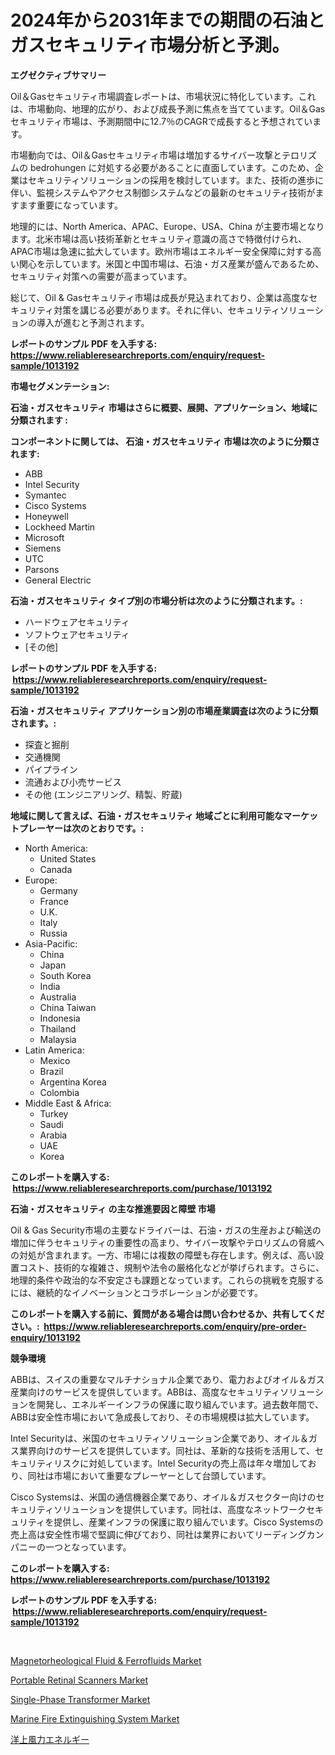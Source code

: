 <p><h1>2024年から2031年までの期間の石油とガスセキュリティ市場分析と予測。</h1></p><p><strong>エグゼクティブサマリー</strong></p>
<p><p>Oil＆Gasセキュリティ市場調査レポートは、市場状況に特化しています。これは、市場動向、地理的広がり、および成長予測に焦点を当てています。Oil＆Gasセキュリティ市場は、予測期間中に12.7％のCAGRで成長すると予想されています。</p><p>市場動向では、Oil＆Gasセキュリティ市場は増加するサイバー攻撃とテロリズムの bedrohungen に対処する必要があることに直面しています。このため、企業はセキュリティソリューションの採用を検討しています。また、技術の進歩に伴い、監視システムやアクセス制御システムなどの最新のセキュリティ技術がますます重要になっています。</p><p>地理的には、North America、APAC、Europe、USA、China が主要市場となります。北米市場は高い技術革新とセキュリティ意識の高さで特徴付けられ、APAC市場は急速に拡大しています。欧州市場はエネルギー安全保障に対する高い関心を示しています。米国と中国市場は、石油・ガス産業が盛んであるため、セキュリティ対策への需要が高まっています。</p><p>総じて、Oil & Gasセキュリティ市場は成長が見込まれており、企業は高度なセキュリティ対策を講じる必要があります。それに伴い、セキュリティソリューションの導入が進むと予測されます。</p></p>
<p><strong>レポートのサンプル PDF を入手する: <a href="https://www.reliableresearchreports.com/enquiry/request-sample/1013192">https://www.reliableresearchreports.com/enquiry/request-sample/1013192</a></strong></p>
<p><strong>市場セグメンテーション:</strong></p>
<p><strong> 石油・ガスセキュリティ 市場はさらに概要、展開、アプリケーション、地域に分類されます :</strong></p>
<p><strong>コンポーネントに関しては、 石油・ガスセキュリティ 市場は次のように分類されます: &nbsp;</strong></p>
<p><ul><li>ABB</li><li>Intel Security</li><li>Symantec</li><li>Cisco Systems</li><li>Honeywell</li><li>Lockheed Martin</li><li>Microsoft</li><li>Siemens</li><li>​​UTC</li><li>Parsons</li><li>General Electric</li></ul></p>
<p><strong> 石油・ガスセキュリティ タイプ別の市場分析は次のように分類されます。:</strong></p>
<p><ul><li>ハードウェアセキュリティ</li><li>ソフトウェアセキュリティ</li><li>[その他]</li></ul></p>
<p><strong>レポートのサンプル PDF を入手する: &nbsp;<a href="https://www.reliableresearchreports.com/enquiry/request-sample/1013192">https://www.reliableresearchreports.com/enquiry/request-sample/1013192</a></strong></p>
<p><strong> 石油・ガスセキュリティ アプリケーション別の市場産業調査は次のように分類されます。:</strong></p>
<p><ul><li>探査と掘削</li><li>交通機関</li><li>パイプライン</li><li>流通および小売サービス</li><li>その他 (エンジニアリング、精製、貯蔵)</li></ul></p>
<p><strong>地域に関して言えば、石油・ガスセキュリティ 地域ごとに利用可能なマーケットプレーヤーは次のとおりです。:</strong></p>
<p><ul>
    <li>
        North America:
        <ul>
            <li>United States</li>
            <li>Canada</li>
        </ul>
    </li>
    <li>
        Europe:
        <ul>
            <li>Germany</li>
            <li>France</li>
            <li>U.K.</li>
            <li>Italy</li>
            <li>Russia</li>
        </ul>
    </li>
    <li>
        Asia-Pacific:
        <ul>
            <li>China</li>
            <li>Japan</li>
            <li>South Korea</li>
            <li>India</li>
            <li>Australia</li>
            <li>China Taiwan</li>
            <li>Indonesia</li>
            <li>Thailand</li>
            <li>Malaysia</li>
        </ul>
    </li>
    <li>
        Latin America:
        <ul>
            <li>Mexico</li>
            <li>Brazil</li>
            <li>Argentina Korea</li>
            <li>Colombia</li>
        </ul>
    </li>
    <li>
        Middle East & Africa:
        <ul>
            <li>Turkey</li>
            <li>Saudi</li>
            <li>Arabia</li>
            <li>UAE</li>
            <li>Korea</li>
        </ul>
    </li>
    </ul></p>
<p><strong>このレポートを購入する: &nbsp;<a href="https://www.reliableresearchreports.com/purchase/1013192">https://www.reliableresearchreports.com/purchase/1013192</a></strong></p>
<p><strong>石油・ガスセキュリティ の主な推進要因と障壁 市場</strong></p>
<p><p>Oil & Gas Security市場の主要なドライバーは、石油・ガスの生産および輸送の増加に伴うセキュリティの重要性の高まり、サイバー攻撃やテロリズムの脅威への対処が含まれます。一方、市場には複数の障壁も存在します。例えば、高い設置コスト、技術的な複雑さ、規制や法令の厳格化などが挙げられます。さらに、地理的条件や政治的な不安定さも課題となっています。これらの挑戦を克服するには、継続的なイノベーションとコラボレーションが必要です。</p></p>
<p><strong>このレポートを購入する前に、質問がある場合は問い合わせるか、共有してください。:&nbsp; <a href="https://www.reliableresearchreports.com/enquiry/pre-order-enquiry/1013192">https://www.reliableresearchreports.com/enquiry/pre-order-enquiry/1013192</a></strong></p>
<p><strong>競争環境</strong></p>
<p><p>ABBは、スイスの重要なマルチナショナル企業であり、電力およびオイル＆ガス産業向けのサービスを提供しています。ABBは、高度なセキュリティソリューションを開発し、エネルギーインフラの保護に取り組んでいます。過去数年間で、ABBは安全性市場において急成長しており、その市場規模は拡大しています。</p><p>Intel Securityは、米国のセキュリティソリューション企業であり、オイル＆ガス業界向けのサービスを提供しています。同社は、革新的な技術を活用して、セキュリティリスクに対処しています。Intel Securityの売上高は年々増加しており、同社は市場において重要なプレーヤーとして台頭しています。</p><p>Cisco Systemsは、米国の通信機器企業であり、オイル＆ガスセクター向けのセキュリティソリューションを提供しています。同社は、高度なネットワークセキュリティを提供し、産業インフラの保護に取り組んでいます。Cisco Systemsの売上高は安全性市場で堅調に伸びており、同社は業界においてリーディングカンパニーの一つとなっています。</p></p>
<p><strong>このレポートを購入する: &nbsp; <a href="https://www.reliableresearchreports.com/purchase/1013192">https://www.reliableresearchreports.com/purchase/1013192</a></strong></p>
<p><strong>レポートのサンプル PDF を入手する: &nbsp;<a href="https://www.reliableresearchreports.com/enquiry/request-sample/1013192">https://www.reliableresearchreports.com/enquiry/request-sample/1013192</a></strong><strong></strong></p>
<p>&nbsp;</p>
<p><p><a href="https://thundering-castanet-c65.notion.site/Magnetorheological-Fluid-Ferrofluids-Market-A-Comprehensive-Report-of-its-Market-Share-Growth-T-d8e7e8b4d3fe4fa289da114fe7936686">Magnetorheological Fluid & Ferrofluids Market</a></p><p><a href="https://view.publitas.com/reportprime-1/global-portable-retinal-scanners-market-size-and-market-trends-insights-and-projections-from-2024-to-2031/">Portable Retinal Scanners Market</a></p><p><a href="https://issuu.com/reportprime-2/docs/single-phase-transformer-market-size-2030.pptx">Single-Phase Transformer Market</a></p><p><a href="https://issuu.com/reportprime-2/docs/marine-fire-extinguishing-system-market-size-2030.">Marine Fire Extinguishing System Market</a></p><p><a href="https://github.com/sghwr779811674/Market-Research-Report-List-1/blob/main/8389366194016.md">洋上風力エネルギー</a></p></p>